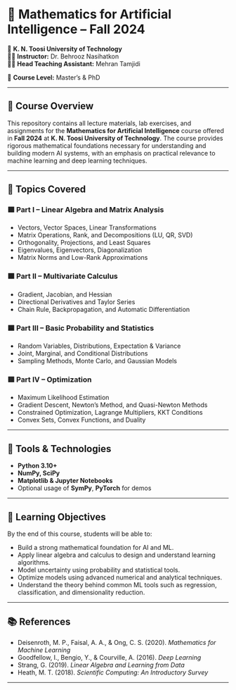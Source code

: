 # 🧮 Mathematics for Artificial Intelligence – Fall 2024  
📍 **K. N. Toosi University of Technology**  
👨‍🏫 **Instructor:** Dr. Behrooz Nasihatkon  
🧑‍🏫 **Head Teaching Assistant:** Mehran Tamjidi 


📘 **Course Level:** Master’s & PhD

---

## 📖 Course Overview

This repository contains all lecture materials, lab exercises, and assignments for the **Mathematics for Artificial Intelligence** course offered in **Fall 2024** at **K. N. Toosi University of Technology**. The course provides rigorous mathematical foundations necessary for understanding and building modern AI systems, with an emphasis on practical relevance to machine learning and deep learning techniques.

---

## 🧠 Topics Covered

### 🟪 Part I – Linear Algebra and Matrix Analysis
- Vectors, Vector Spaces, Linear Transformations
- Matrix Operations, Rank, and Decompositions (LU, QR, SVD)
- Orthogonality, Projections, and Least Squares
- Eigenvalues, Eigenvectors, Diagonalization
- Matrix Norms and Low-Rank Approximations

### 🟩 Part II – Multivariate Calculus
- Gradient, Jacobian, and Hessian
- Directional Derivatives and Taylor Series
- Chain Rule, Backpropagation, and Automatic Differentiation

### 🟦 Part III – Basic Probability and Statistics
- Random Variables, Distributions, Expectation & Variance
- Joint, Marginal, and Conditional Distributions
- Sampling Methods, Monte Carlo, and Gaussian Models

### 🟥 Part IV – Optimization
- Maximum Likelihood Estimation
- Gradient Descent, Newton’s Method, and Quasi-Newton Methods
- Constrained Optimization, Lagrange Multipliers, KKT Conditions
- Convex Sets, Convex Functions, and Duality

---

## 🧪 Tools & Technologies
- **Python 3.10+**
- **NumPy, SciPy**
- **Matplotlib & Jupyter Notebooks**
- Optional usage of **SymPy**, **PyTorch** for demos

---

## 🎯 Learning Objectives

By the end of this course, students will be able to:

- Build a strong mathematical foundation for AI and ML.
- Apply linear algebra and calculus to design and understand learning algorithms.
- Model uncertainty using probability and statistical tools.
- Optimize models using advanced numerical and analytical techniques.
- Understand the theory behind common ML tools such as regression, classification, and dimensionality reduction.

---

## 📚 References

- Deisenroth, M. P., Faisal, A. A., & Ong, C. S. (2020). *Mathematics for Machine Learning*  
- Goodfellow, I., Bengio, Y., & Courville, A. (2016). *Deep Learning*  
- Strang, G. (2019). *Linear Algebra and Learning from Data*  
- Heath, M. T. (2018). *Scientific Computing: An Introductory Survey*

---

  
